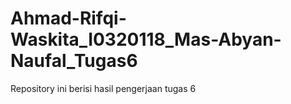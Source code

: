# Ahmad-Rifqi-Waskita_I0320118_Mas-Abyan-Naufal_Tugas6
Repository ini berisi hasil pengerjaan tugas 6
